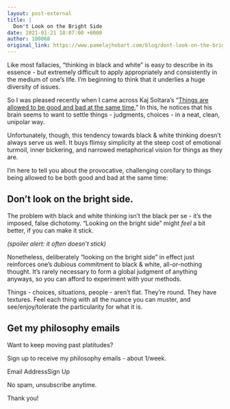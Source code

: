 ```yaml
---
layout: post-external
title: |
  Don't Look on the Bright Side
date: 2021-01-21 18:07:00 +0000
author: 100068
original_link: https://www.pamelajhobart.com/blog/dont-look-on-the-bright-side
---
```


Like most fallacies, “thinking in black and white” is easy to describe in its essence - but extremely difficult to apply appropriately and consistently in the medium of one’s life. I’m beginning to think that it underlies a huge diversity of issues.

So I was pleased recently when I came across Kaj Soltara’s “[Things are allowed to be good and bad at the same time.](https://kajsotala.fi/2020/10/things-are-allowed-to-be-good-and-bad-at-the-same-time/)” In this, he notices that his brain seems to want to settle things - judgments, choices - in a neat, clean, unipolar way.

Unfortunately, though, this tendency towards black & white thinking doesn’t always serve us well. It buys flimsy simplicity at the steep cost of emotional turmoil, inner bickering, and narrowed metaphorical vision for things as they are.

I’m here to tell you about the provocative, challenging corollary to things being allowed to be both good and bad at the same time:

## **Don’t look on the bright side.** 

The problem with black and white thinking isn’t the black per se - it’s the imposed, false dichotomy. “Looking on the bright side” might _feel_ a bit better, if you can make it stick.

_(spoiler alert: it often doesn’t stick)_

Nonetheless, deliberately “looking on the bright side” in effect just reinforces one’s dubious commitment to black & white, all-or-nothing thought. It’s rarely necessary to form a global judgment of anything anyways, so you can afford to experiment with your methods.

Things - choices, situations, people - aren’t flat. They’re round. They have textures. Feel each thing with all the nuance you can muster, and see/enjoy/tolerate the particularity for what it is.

## Get my philosophy emails

Want to keep moving past platitudes?

Sign up to receive my philosophy emails - about 1/week.

Email AddressSign Up

No spam, unsubscribe anytime.

 Thank you! 

